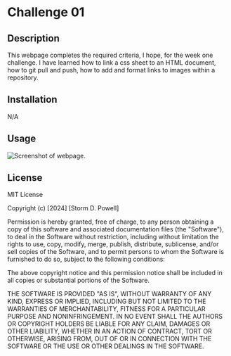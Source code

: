 # Challenge 01

## Description

This webpage completes the required criteria, I hope, for the week one challenge. I have learned how to link a css sheet to an HTML document, how to git pull and push, how to add and format links to images within a repository.

## Installation

N/A

## Usage
![Screenshot of webpage.](C:\Users\Owner\Challenge_Storm\02-Challenge\Develop\assets\images\for_class.png)
## License

MIT License

Copyright (c) [2024] [Storm D. Powell]

Permission is hereby granted, free of charge, to any person obtaining a copy
of this software and associated documentation files (the "Software"), to deal
in the Software without restriction, including without limitation the rights
to use, copy, modify, merge, publish, distribute, sublicense, and/or sell
copies of the Software, and to permit persons to whom the Software is
furnished to do so, subject to the following conditions:

The above copyright notice and this permission notice shall be included in all
copies or substantial portions of the Software.

THE SOFTWARE IS PROVIDED "AS IS", WITHOUT WARRANTY OF ANY KIND, EXPRESS OR
IMPLIED, INCLUDING BUT NOT LIMITED TO THE WARRANTIES OF MERCHANTABILITY,
FITNESS FOR A PARTICULAR PURPOSE AND NONINFRINGEMENT. IN NO EVENT SHALL THE
AUTHORS OR COPYRIGHT HOLDERS BE LIABLE FOR ANY CLAIM, DAMAGES OR OTHER
LIABILITY, WHETHER IN AN ACTION OF CONTRACT, TORT OR OTHERWISE, ARISING FROM,
OUT OF OR IN CONNECTION WITH THE SOFTWARE OR THE USE OR OTHER DEALINGS IN THE
SOFTWARE.

